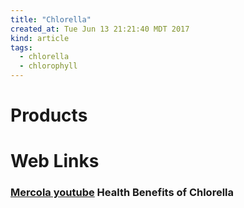 ```yaml
---
title: "Chlorella"
created_at: Tue Jun 13 21:21:40 MDT 2017
kind: article
tags:
  - chlorella
  - chlorophyll
---
```


<h1>Products</h1>


<h1>Web Links</h1>


<h3>
  <a href="https://www.youtube.com/watch?v=3WUYoUIY460" target="_blank">Mercola youtube</a>
  Health Benefits of Chlorella
</h3>

<!--
html boilerplate
<a href="" target="_blank"></a>
<a name=""></a>
<img src="" width="400px">
<ul>
  <li></li>
</ul>
<pre>
</pre>
<pre><code>
</code></pre>
<math xmlns='http://www.w3.org/1998/Math/MathML' display='block'>
</math>
-->
